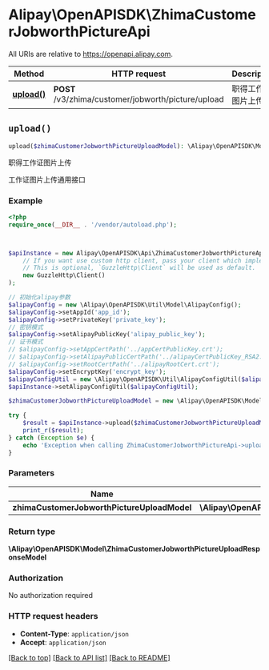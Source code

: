# Alipay\OpenAPISDK\ZhimaCustomerJobworthPictureApi

All URIs are relative to https://openapi.alipay.com.

Method | HTTP request | Description
------------- | ------------- | -------------
[**upload()**](ZhimaCustomerJobworthPictureApi.md#upload) | **POST** /v3/zhima/customer/jobworth/picture/upload | 职得工作证图片上传


## `upload()`

```php
upload($zhimaCustomerJobworthPictureUploadModel): \Alipay\OpenAPISDK\Model\ZhimaCustomerJobworthPictureUploadResponseModel
```

职得工作证图片上传

工作证图片上传通用接口

### Example

```php
<?php
require_once(__DIR__ . '/vendor/autoload.php');



$apiInstance = new Alipay\OpenAPISDK\Api\ZhimaCustomerJobworthPictureApi(
    // If you want use custom http client, pass your client which implements `GuzzleHttp\ClientInterface`.
    // This is optional, `GuzzleHttp\Client` will be used as default.
    new GuzzleHttp\Client()
);

// 初始化alipay参数
$alipayConfig = new \Alipay\OpenAPISDK\Util\Model\AlipayConfig();
$alipayConfig->setAppId('app_id');
$alipayConfig->setPrivateKey('private_key');
// 密钥模式
$alipayConfig->setAlipayPublicKey('alipay_public_key');
// 证书模式
// $alipayConfig->setAppCertPath('../appCertPublicKey.crt');
// $alipayConfig->setAlipayPublicCertPath('../alipayCertPublicKey_RSA2.crt');
// $alipayConfig->setRootCertPath('../alipayRootCert.crt');
$alipayConfig->setEncryptKey('encrypt_key');
$alipayConfigUtil = new \Alipay\OpenAPISDK\Util\AlipayConfigUtil($alipayConfig);
$apiInstance->setAlipayConfigUtil($alipayConfigUtil);

$zhimaCustomerJobworthPictureUploadModel = new \Alipay\OpenAPISDK\Model\ZhimaCustomerJobworthPictureUploadModel(); // \Alipay\OpenAPISDK\Model\ZhimaCustomerJobworthPictureUploadModel

try {
    $result = $apiInstance->upload($zhimaCustomerJobworthPictureUploadModel);
    print_r($result);
} catch (Exception $e) {
    echo 'Exception when calling ZhimaCustomerJobworthPictureApi->upload: ', $e->getMessage(), PHP_EOL;
}
```

### Parameters

Name | Type | Description  | Notes
------------- | ------------- | ------------- | -------------
 **zhimaCustomerJobworthPictureUploadModel** | **\Alipay\OpenAPISDK\Model\ZhimaCustomerJobworthPictureUploadModel**|  | [optional]

### Return type

**\Alipay\OpenAPISDK\Model\ZhimaCustomerJobworthPictureUploadResponseModel**

### Authorization

No authorization required

### HTTP request headers

- **Content-Type**: `application/json`
- **Accept**: `application/json`

[[Back to top]](#) [[Back to API list]](../../README.md#api-endpoints)
[[Back to README]](../../README.md)
